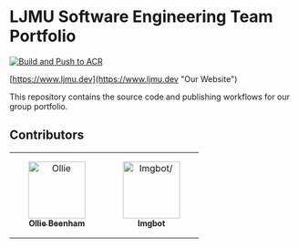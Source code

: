 # LJMU Software Engineering Team Portfolio

[![Build and Push to ACR](https://github.com/LJMU-SE/ljmu.dev/actions/workflows/azure-cr-production.yml/badge.svg)](https://github.com/LJMU-SE/ljmu.dev/actions/workflows/azure-cr-production.yml)

[https://www.ljmu.dev](https://www.ljmu.dev "Our Website")

This repository contains the source code and publishing workflows for our group portfolio.

## Contributors

<table>
<tr>
    <td align="center" style="word-wrap: break-word; width: 150.0; height: 150.0">
        <a href=https://github.com/ElBeenMachine>
            <img src=https://avatars.githubusercontent.com/u/73618201?v=4 width="100;"  alt=Ollie Beenham/>
            <br />
            <sub style="font-size:14px"><b>Ollie Beenham</b></sub>
        </a>
    </td>
    <td align="center" style="word-wrap: break-word; width: 150.0; height: 150.0">
        <a href=https://github.com/ImgBotApp>
            <img src=https://avatars.githubusercontent.com/u/31427850?v=4 width="100;"  alt=Imgbot/>
            <br />
            <sub style="font-size:14px"><b>Imgbot</b></sub>
        </a>
    </td>
</tr>
</table>
